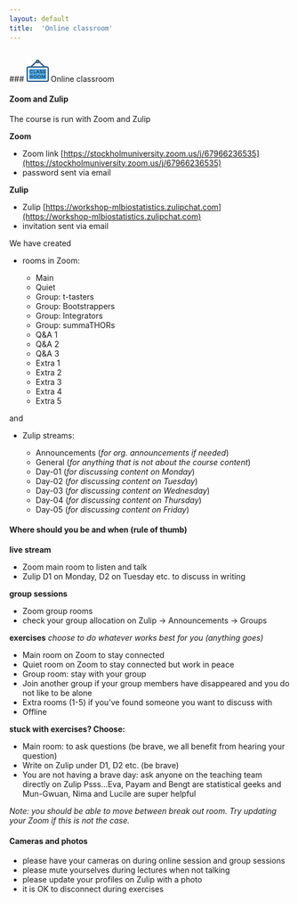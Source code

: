 ```yaml
---
layout: default
title:  'Online classroom'
---
```


<br/>
### <img border="0" src="icons/classroom.svg" width="40" height="40"> Online classroom


#### Zoom and Zulip
The course is run with Zoom and Zulip

**Zoom**

* Zoom link [https://stockholmuniversity.zoom.us/j/67966236535](https://stockholmuniversity.zoom.us/j/67966236535)
* password sent via email

**Zulip**

* Zulip [https://workshop-mlbiostatistics.zulipchat.com](https://workshop-mlbiostatistics.zulipchat.com)
* invitation sent via email

We have created

* rooms in Zoom:

  - Main
  - Quiet
  - Group: t-tasters
  - Group: Bootstrappers
  - Group: Integrators
  - Group: summaTHORs
  - Q&A 1
  - Q&A 2
  - Q&A 3
  - Extra 1
  - Extra 2
  - Extra 3
  - Extra 4
  - Extra 5

and

* Zulip streams:

  - Announcements (_for org. announcements if needed_)
  - General (_for anything that is not about the course content_)
  - Day-01 (_for discussing content on Monday_)
  - Day-02 (_for discussing content on Tuesday_)
  - Day-03 (_for discussing content on Wednesday_)
  - Day-04 (_for discussing content on Thursday_)
  - Day-05 (_for discussing content on Friday_)


#### Where should you be and when (rule of thumb)


**live stream**

* Zoom main room to listen and talk
* Zulip D1 on Monday, D2 on Tuesday etc. to discuss in writing

**group sessions**

* Zoom group rooms
* check your group allocation on Zulip -> Announcements -> Groups

**exercises**
_choose to do whatever works best for you (anything goes)_

  - Main room on Zoom to stay connected
  - Quiet room on Zoom to stay connected but work in peace
  - Group room: stay with your group
  - Join another group if your group members have disappeared and you do not like to be alone
  - Extra rooms (1-5) if you've found someone you want to discuss with
  - Offline

**stuck with exercises? Choose:**

* Main room: to ask questions (be brave, we all benefit from hearing your question)
* Write on Zulip under D1, D2 etc. (be brave)
* You are not having a brave day: ask anyone on the teaching team directly on Zulip
Psss...Eva, Payam and Bengt are statistical geeks and Mun-Gwuan, Nima and Lucile are super helpful


_Note: you should be able to move between break out room. Try updating your Zoom if this is not the case._

#### Cameras and photos
* please have your cameras on during online session and group sessions
* please mute yourselves during lectures when not talking
* please update your profiles on Zulip with a photo
* it is OK to disconnect during exercises
